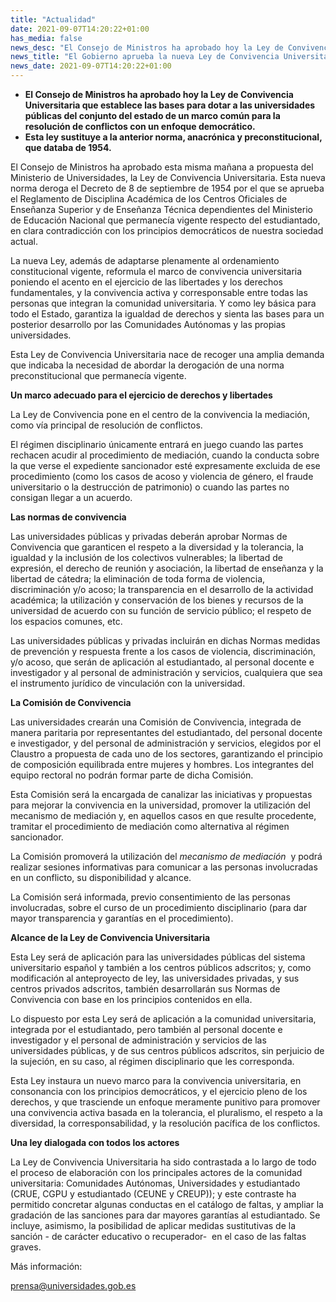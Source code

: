 ```yaml
---
title: "Actualidad"
date: 2021-09-07T14:20:22+01:00
has_media: false
news_desc: "El Consejo de Ministros ha aprobado hoy la Ley de Convivencia Universitaria que establece las bases para dotar a las universidades públicas del conjunto del estado de un marco común para la resolución de conflictos con un enfoque democrático."
news_title: "El Gobierno aprueba la nueva Ley de Convivencia Universitaria propuesta por el Ministerio de Universidades"
news_date: 2021-09-07T14:20:22+01:00
---
```

<ul>
<li><b>El Consejo de Ministros ha aprobado hoy la Ley de Convivencia Universitaria que establece las bases para dotar a las universidades públicas del conjunto del estado de un marco común para la resolución de conflictos con un enfoque democrático.</b></li>
<li><b>Esta ley sustituye a la anterior norma, anacrónica y preconstitucional, que databa de 1954.&nbsp;</b></li>
</ul>
<p>El Consejo de Ministros ha aprobado esta misma mañana a propuesta del Ministerio de Universidades, la Ley de Convivencia Universitaria. Esta nueva norma deroga el Decreto de 8 de septiembre de 1954 por el que se aprueba el Reglamento de Disciplina Académica de los Centros Oficiales de Enseñanza Superior y de Enseñanza Técnica dependientes del Ministerio de Educación Nacional que permanecía vigente respecto del estudiantado, en clara contradicción con los principios democráticos de nuestra sociedad actual.</p>
<p>La nueva Ley, además de adaptarse plenamente al ordenamiento constitucional vigente, reformula el marco de convivencia universitaria poniendo el acento en el ejercicio de las libertades y los derechos fundamentales, y la convivencia activa y corresponsable entre todas las personas que integran la comunidad universitaria. Y como ley básica para todo el Estado, garantiza la igualdad de derechos y sienta las bases para un posterior desarrollo por las Comunidades Autónomas y las propias universidades.</p>
<p>Esta Ley de Convivencia Universitaria nace de recoger una amplia demanda que indicaba la necesidad de abordar la derogación de una norma preconstitucional que permanecía vigente.</p>
<p><b>Un marco adecuado para el ejercicio de derechos y libertades</b></p>
<p>La Ley de Convivencia pone en el centro de la convivencia la mediación, como vía principal de resolución de conflictos.&nbsp;</p>
<p>El régimen disciplinario únicamente entrará en juego cuando las partes rechacen acudir al procedimiento de mediación, cuando la conducta sobre la que verse el expediente sancionador esté expresamente excluida de ese procedimiento (como los casos de acoso y violencia de género, el fraude universitario o la destrucción de patrimonio) o cuando las partes no consigan llegar a un acuerdo.</p>
<p><b>Las normas de convivencia</b></p>
<p>Las universidades públicas y privadas deberán aprobar Normas de Convivencia que garanticen el respeto a la diversidad y la tolerancia, la igualdad y la inclusión de los colectivos vulnerables; la libertad de expresión, el derecho de reunión y asociación, la libertad de enseñanza y la libertad de cátedra; la eliminación de toda forma de violencia, discriminación y/o acoso; la transparencia en el desarrollo de la actividad académica; la utilización y conservación de los bienes y recursos de la universidad de acuerdo con su función de servicio público; el respeto de los espacios comunes, etc.</p>
<p>Las universidades públicas y privadas incluirán en dichas Normas medidas de prevención y respuesta frente a los casos de violencia, discriminación, y/o acoso, que serán de aplicación al estudiantado, al personal docente e investigador y al personal de administración y servicios, cualquiera que sea el instrumento jurídico de vinculación con la universidad.</p>
<p><b>La Comisión de Convivencia</b></p>
<p>Las universidades crearán una Comisión de Convivencia, integrada de manera paritaria por representantes del estudiantado, del personal docente e investigador, y del personal de administración y servicios, elegidos por el Claustro a propuesta de cada uno de los sectores, garantizando el principio de composición equilibrada entre mujeres y hombres. Los integrantes del equipo rectoral no podrán formar parte de dicha Comisión.</p>
<p>Esta Comisión será la encargada de canalizar las iniciativas y propuestas para mejorar la convivencia en la universidad, promover la utilización del mecanismo de mediación y, en aquellos casos en que resulte procedente, tramitar el procedimiento de mediación como alternativa al régimen sancionador.</p>
<p>La Comisión promoverá la utilización del<span>&nbsp;</span><em>mecanismo de mediación</em>&nbsp; y podrá realizar sesiones informativas para comunicar a las personas involucradas en un conflicto, su disponibilidad y alcance.</p>
<p>La Comisión será informada, previo consentimiento de las personas involucradas, sobre el curso de un procedimiento disciplinario (para dar mayor transparencia y garantías en el procedimiento).</p>
<p><b>Alcance de la Ley de Convivencia Universitaria</b></p>
<p>Esta Ley será de aplicación para las universidades públicas del sistema universitario español y también a los centros públicos adscritos; y, como modificación al anteproyecto de ley, las universidades privadas, y sus centros privados adscritos, también desarrollarán sus Normas de Convivencia con base en los principios contenidos en ella.</p>
<p>Lo dispuesto por esta Ley será de aplicación a la comunidad universitaria, integrada por el estudiantado, pero también al personal docente e investigador y el personal de administración y servicios de las universidades públicas, y de sus centros públicos adscritos, sin perjuicio de la sujeción, en su caso, al régimen disciplinario que les corresponda.</p>
<p>Esta Ley instaura un nuevo marco para la convivencia universitaria, en consonancia con los principios democráticos, y el ejercicio pleno de los derechos, y que trasciende un enfoque meramente punitivo para promover una convivencia activa basada en la tolerancia, el pluralismo, el respeto a la diversidad, la corresponsabilidad, y la resolución pacífica de los conflictos.</p>
<p><b>Una ley dialogada con todos los actores</b></p>
<p>La Ley de Convivencia Universitaria ha sido contrastada a lo largo de todo el proceso de elaboración con los principales actores de la comunidad universitaria: Comunidades Autónomas, Universidades y estudiantado (CRUE, CGPU y estudiantado (CEUNE y CREUP)); y este contraste ha permitido concretar algunas conductas en el catálogo de faltas, y ampliar la gradación de las sanciones para dar mayores garantías al estudiantado. Se incluye, asimismo, la posibilidad de aplicar medidas sustitutivas de la sanción - de carácter educativo o recuperador-&nbsp; en el caso de las faltas graves.</p>
<p>Más información:</p>
<p><a href="mailto:prensa@universidades.gob.es">prensa@universidades.gob.es</a></p>
